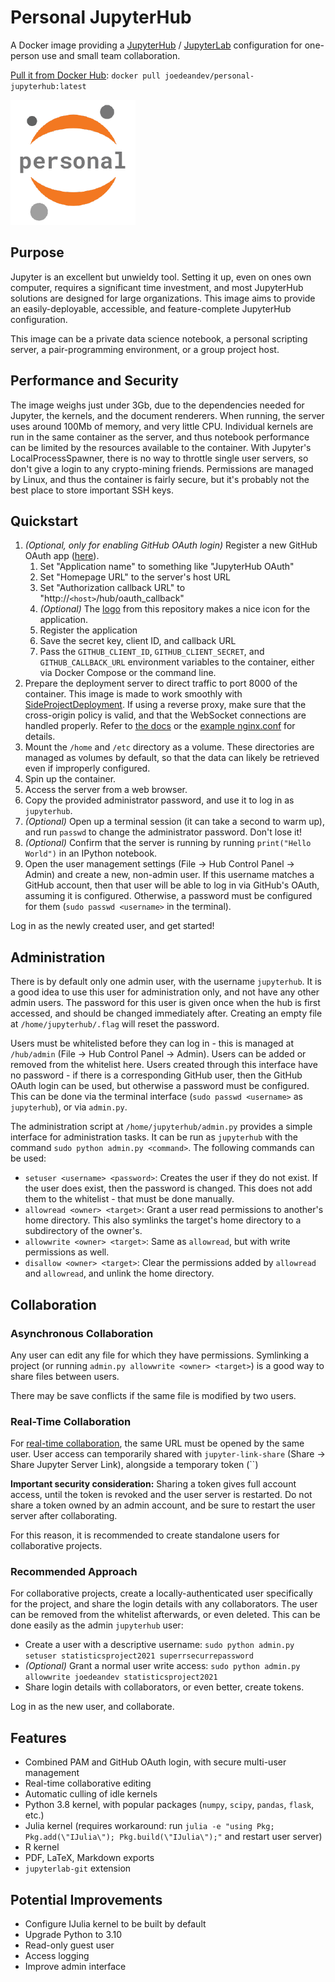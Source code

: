 # Personal JupyterHub

A Docker image providing a [JupyterHub](https://jupyter.org/hub) / [JupyterLab](https://jupyterlab.readthedocs.io/en/stable/) configuration for one-person use and small team collaboration.

[Pull it from Docker Hub](https://hub.docker.com/repository/docker/joedeandev/personal-jupyterhub): `docker pull joedeandev/personal-jupyterhub:latest`

![](./logo.png)

## Purpose

Jupyter is an excellent but unwieldy tool. Setting it up, even on ones own computer, requires a significant time investment, and most JupyterHub solutions are designed for large organizations. This image aims to provide an easily-deployable, accessible, and feature-complete JupyterHub configuration.

This image can be a private data science notebook, a personal scripting server, a pair-programming environment, or a group project host.

## Performance and Security

The image weighs just under 3Gb, due to the dependencies needed for Jupyter, the kernels, and the document renderers. When running, the server uses around 100Mb of memory, and very little CPU. Individual kernels are run in the same container as the server, and thus notebook performance can be limited by the resources available to the container. With Jupyter's LocalProcessSpawner, there is no way to throttle single user servers, so don't give a login to any crypto-mining friends. Permissions are managed by Linux, and thus the container is fairly secure, but it's probably not the best place to store important SSH keys.

## Quickstart

1. *(Optional, only for enabling GitHub OAuth login)* Register a new GitHub OAuth app ([here](https://github.com/settings/applications/new)).
   1. Set "Application name" to something like "JupyterHub OAuth"
   2. Set "Homepage URL" to the server's host URL
   3. Set "Authorization callback URL" to "http://`<host>`/hub/oauth_callback"
   4. *(Optional)* The [logo](./logo.png) from this repository makes a nice icon for the application.
   5. Register the application
   6. Save the secret key, client ID, and callback URL
   7. Pass the `GITHUB_CLIENT_ID`, `GITHUB_CLIENT_SECRET`, and `GITHUB_CALLBACK_URL` environment variables to the container, either via Docker Compose or the command line.
2. Prepare the deployment server to direct traffic to port 8000 of the container. This image is made to work smoothly with [SideProjectDeployment](https://github.com/joedeandev/SideProjectDeployment/). If using a reverse proxy, make sure that the cross-origin policy is valid, and that the WebSocket connections are handled properly. Refer to [the docs](https://jupyterhub.readthedocs.io/en/stable/reference/config-proxy.html) or the [example nginx.conf](./nginx.conf) for details.
3. Mount the `/home` and `/etc` directory as a volume. These directories are managed as volumes by default, so that the data can likely be retrieved even if improperly configured.
4. Spin up the container.
5. Access the server from a web browser.
6. Copy the provided administrator password, and use it to log in as `jupyterhub`.
7. *(Optional)* Open up a terminal session (it can take a second to warm up), and run `passwd` to change the administrator password. Don't lose it!
8. *(Optional)* Confirm that the server is running by running `print("Hello World")` in an IPython notebook.
9. Open the user management settings (File -> Hub Control Panel -> Admin) and create a new, non-admin user. If this username matches a GitHub account, then that user will be able to log in via GitHub's OAuth, assuming it is configured. Otherwise, a password must be configured for them (`sudo passwd <username>` in the terminal).

Log in as the newly created user, and get started!

## Administration

There is by default only one admin user, with the username `jupyterhub`. It is a good idea to use this user for administration only, and not have any other admin users. The password for this user is given once when the hub is first accessed, and should be changed immediately after. Creating an empty file at `/home/jupyterhub/.flag` will reset the password.

Users must be whitelisted before they can log in - this is managed at `/hub/admin` (File -> Hub Control Panel -> Admin). Users can be added or removed from the whitelist here. Users created through this interface have no password - if there is a corresponding GitHub user, then the GitHub OAuth login can be used, but otherwise a password must be configured. This can be done via the terminal interface (`sudo passwd <username>` as `jupyterhub`), or via `admin.py`.

The administration script at `/home/jupyterhub/admin.py` provides a simple interface for administration tasks. It can be run as `jupyterhub` with the command `sudo python admin.py <command>`. The following commands can be used:

* `setuser <username> <password>`: Creates the user if they do not exist. If the user does exist, then the password is changed. This does not add them to the whitelist - that must be done manually.
* `allowread <owner> <target>`: Grant a user read permissions to another's home directory. This also symlinks the target's home directory to a subdirectory of the owner's.
* `allowwrite <owner> <target>`: Same as `allowread`, but with write permissions as well.
* `disallow <owner> <target>`: Clear the permissions added by `allowread` and `allowread`, and unlink the home directory.

## Collaboration

### Asynchronous Collaboration

Any user can edit any file for which they have permissions. Symlinking a project (or running `admin.py allowwrite <owner> <target>`) is a good way to share files between users.

There may be save conflicts if the same file is modified by two users.

### Real-Time Collaboration

For [real-time collaboration](https://jupyterlab.readthedocs.io/en/stable/user/rtc.html), the same URL must be opened by the same user. User access can temporarily shared with `jupyter-link-share` (Share -> Share Jupyter Server Link), alongside a temporary token (``)

**Important security consideration:** Sharing a token gives full account access, until the token is revoked and the user server is restarted. Do not share a token owned by an admin account, and be sure to restart the user server after collaborating.

For this reason, it is recommended to create standalone users for collaborative projects.

### Recommended Approach

For collaborative projects, create a locally-authenticated user specifically for the project, and share the login details with any collaborators. The user can be removed from the whitelist afterwards, or even deleted. This can be done easily as the admin `jupyterhub` user:

* Create a user with a descriptive username: `sudo python admin.py setuser statisticsproject2021 superrsecurrepassword`
* *(Optional)* Grant a normal user write access: `sudo python admin.py allowwrite joedeandev statisticsproject2021`
* Share login details with collaborators, or even better, create tokens.

Log in as the new user, and collaborate.

## Features

* Combined PAM and GitHub OAuth login, with secure multi-user management
* Real-time collaborative editing
* Automatic culling of idle kernels
* Python 3.8 kernel, with popular packages (`numpy`, `scipy`, `pandas`, `flask`, etc.)
* Julia kernel (requires workaround: run `julia -e "using Pkg; Pkg.add(\"IJulia\"); Pkg.build(\"IJulia\");"` and restart user server)
* R kernel
* PDF, LaTeX, Markdown exports
* `jupyterlab-git` extension

## Potential Improvements

* Configure IJulia kernel to be built by default
* Upgrade Python to 3.10
* Read-only guest user
* Access logging
* Improve admin interface

